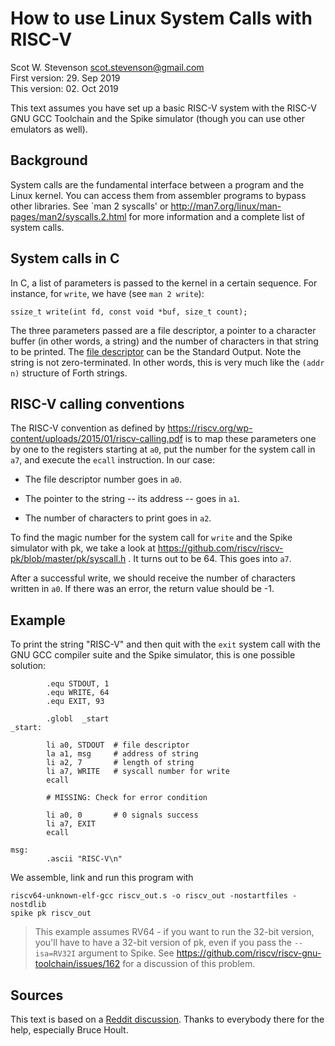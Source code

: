 # How to use Linux System Calls with RISC-V
Scot W. Stevenson <scot.stevenson@gmail.com>   
First version: 29. Sep 2019   
This version: 02. Oct 2019   

This text assumes you have set up a basic RISC-V system with the RISC-V GNU GCC
Toolchain and the Spike simulator (though you can use other emulators as well).

## Background 

System calls are the fundamental interface between a program and the Linux
kernel. You can access them from assembler programs to bypass other libraries.
See `man 2 syscalls' or http://man7.org/linux/man-pages/man2/syscalls.2.html for
more information and a complete list of system calls.

## System calls in C

In C, a list of parameters is passed to the kernel in a certain sequence. For
instance, for `write`, we have (see `man 2 write`):

```
ssize_t write(int fd, const void *buf, size_t count);
```

The three parameters passed are a file descriptor, a pointer to a character
buffer (in other words, a string) and the number of characters in that string to
be printed. The [file descriptor](https://en.wikipedia.org/wiki/File_descriptor)
can be the Standard Output. Note the string is not zero-terminated. In other
words, this is very much like the `(addr n)` structure of Forth strings. 

## RISC-V calling conventions

The RISC-V convention as defined by
https://riscv.org/wp-content/uploads/2015/01/riscv-calling.pdf is to map these
parameters one by one to the registers starting at `a0`, put the number for the
system call in `a7`, and execute the `ecall` instruction. In our case: 

- The file descriptor number goes in `a0`.

- The pointer to the string -- its address -- goes in `a1`. 

- The number of characters to print goes in `a2`. 

To find the magic number for the system call for `write` and the Spike simulator
with pk, we take a look at
https://github.com/riscv/riscv-pk/blob/master/pk/syscall.h . It turns out to be
64. This goes into `a7`. 

After a successful write, we should receive the number of characters written in
`a0`. If there was an error, the return value should be -1. 

## Example

To print the string "RISC-V" and then quit with the `exit` system call with the
GNU GCC compiler suite and the Spike simulator, this is one possible solution:

```        
        .equ STDOUT, 1
        .equ WRITE, 64
        .equ EXIT, 93

        .globl  _start
_start:
        
        li a0, STDOUT  # file descriptor
        la a1, msg     # address of string
        li a2, 7       # length of string
        li a7, WRITE   # syscall number for write
        ecall

        # MISSING: Check for error condition

        li a0, 0       # 0 signals success
        li a7, EXIT
        ecall

msg:
        .ascii "RISC-V\n"
```        

We assemble, link and run this program with 

```        
riscv64-unknown-elf-gcc riscv_out.s -o riscv_out -nostartfiles -nostdlib
spike pk riscv_out
```        

> This example assumes RV64 - if you want to run the 32-bit version, you'll
> have to have a 32-bit version of pk, even if you pass the `--isa=RV32I`
> argument to Spike. See https://github.com/riscv/riscv-gnu-toolchain/issues/162
> for a discussion of this problem.

## Sources 

This text is based on a [Reddit
discussion](https://www.reddit.com/r/RISCV/comments/dagvzr/where_do_i_find_the_list_of_stdio_system_etc/).
Thanks to everybody there for the help, especially Bruce Hoult.
